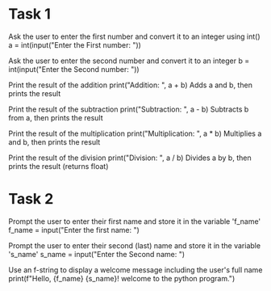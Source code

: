 # Task 1
Ask the user to enter the first number and convert it to an integer using int()
a = int(input("Enter the First number: "))

Ask the user to enter the second number and convert it to an integer
b = int(input("Enter the Second number: "))

Print the result of the addition
print("Addition: ", a + b)        Adds a and b, then prints the result

Print the result of the subtraction
print("Subtraction: ", a - b)     Subtracts b from a, then prints the result

Print the result of the multiplication
print("Multiplication: ", a * b)    Multiplies a and b, then prints the result

Print the result of the division
print("Division: ", a / b)    Divides a by b, then prints the result (returns float)


# Task 2

Prompt the user to enter their first name and store it in the variable 'f_name'
f_name = input("Enter the first name: ")

Prompt the user to enter their second (last) name and store it in the variable 's_name'
s_name = input("Enter the Second name: ")

Use an f-string to display a welcome message including the user's full name
print(f"Hello, {f_name} {s_name}! welcome to the python program.")
